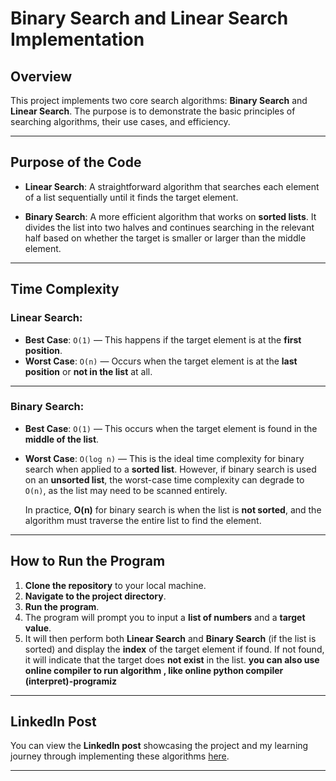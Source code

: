 # **Binary Search and Linear Search Implementation**

## **Overview**

This project implements two core search algorithms: **Binary Search** and **Linear Search**. The purpose is to demonstrate the basic principles of searching algorithms, their use cases, and efficiency.

---

## **Purpose of the Code**

- **Linear Search**: A straightforward algorithm that searches each element of a list sequentially until it finds the target element.

- **Binary Search**: A more efficient algorithm that works on **sorted lists**. It divides the list into two halves and continues searching in the relevant half based on whether the target is smaller or larger than the middle element.

---

## **Time Complexity**

### **Linear Search:**

- **Best Case**: `O(1)` — This happens if the target element is at the **first position**.
- **Worst Case**: `O(n)` — Occurs when the target element is at the **last position** or **not in the list** at all.

---

### **Binary Search:**

- **Best Case**: `O(1)` — This occurs when the target element is found in the **middle of the list**.

- **Worst Case**: `O(log n)` — This is the ideal time complexity for binary search when applied to a **sorted list**. However, if binary search is used on an **unsorted list**, the worst-case time complexity can degrade to `O(n)`, as the list may need to be scanned entirely.

  In practice, **O(n)** for binary search is when the list is **not sorted**, and the algorithm must traverse the entire list to find the element.

---

## **How to Run the Program**

1. **Clone the repository** to your local machine.
2. **Navigate to the project directory**.
3. **Run the program**.
4. The program will prompt you to input a **list of numbers** and a **target value**.
5. It will then perform both **Linear Search** and **Binary Search** (if the list is sorted) and display the **index** of the target element if found. If not found, it will indicate that the target does **not exist** in the list.
   **you can also use online compiler to run algorithm , like online python compiler (interpret)-programiz** 
---

## **LinkedIn Post**

You can view the **LinkedIn post** showcasing the project and my learning journey through implementing these algorithms [here](https://www.linkedin.com/posts/hamza-ali-2644742b8_github-hamzaali9831binary-vs-linear-search-activity-7286474199290761216-8NGW?utm_source=social_share_sheet&utm_medium=member_desktop_web).

---


